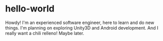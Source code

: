 # hello-world

Howdy! I'm an experienced software engineer, here to learn and do new things.
I'm planning on exploring Unity3D and Android development.
And I really want a chili relleno! Maybe later.
